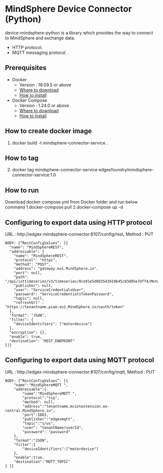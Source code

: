 # MindSphere Device Connector (Python)
device-mindsphere-python is a library which provides the way to connect to MindSphere and exchange data.
 - HTTP protocol.
 - MQTT messaging protocol .


## Prerequisites ##
- Docker
  - Version : 18.09.5 or above
  - [Where to download](https://www.docker.com/)
  - [How to install](https://www.docker.com/)
- Docker Compose
  - Version : 1.24.0 or above
  - [Where to download](https://docs.docker.com/compose/)
  - [How to install](https://docs.docker.com/compose/install/)

## How to create docker image ##
1. docker build -t mindsphere-connector-service . 

## How to tag ##
2. docker tag mindsphere-connector-service edgexfoundry/mindsphere-connector-service:1.0
 
## How to run ##
Download docker-compose.yml from Docker folder and run below command
1.docker-compose pull
2.docker-compose up -d

## Configuring to export data using HTTP protocol ##
URL : http://edgex-mindsphere-connector:8107/config/rest, Method : PUT
```
BODY: {“RestConfigValues”: [{
  "name": "MindSphereREST",
  "addressable": {
    "name": "MindSphereREST",
    "protocol": "https",
    "method": "POST",
    "address": "gateway.eu1.MindSphere.io",
    "port": null,
    "path": "/api/iottimeseries/v3/timeseries/0ce91e5d0d3543919b45c03d85e7dff4/MotorAspect",
    "publisher": null,
    "user": "ServiceCredentialsUser",
    "password": "ServiceCredentialsTokenPassword",
    "topic": null,
    "refreshUrl" : "https://tenantname.piam.eu1.MindSphere.io/oauth/token"
  },
  "format": "JSON",
  "filter": {
    "deviceIdentifiers": ["motordevice"]
  },
  "encryption": {},
  "enable": true,
  "destination": "REST_ENDPOINT"
}]}
```

## Configuring to export data using MQTT protocol  ##
URL : http://edgex-mindsphere-connector:8107/config/mqtt, Method : PUT
```
BODY: {“RestConfigValues”: [{
    "name":"MindSphereMQTT ",
    "addressable":{
        "name":"MindSphereMQTT ",
        "protocol":"tcp",
        "method": null,
        "address":"tenantname.mciotextension.eu-central.MindSphere.io",
        "port":1883,
        "publisher":"edgexmqtt",
        "topic":"s/us",
        "user": "tenantName/userId",
        "password": "password"
    },
    "format":"JSON",
    "filter":{
        "deviceIdentifiers":["motordevice"]
    },
    "enable":true,
    "destination":"MQTT_TOPIC"
} ]}
```
